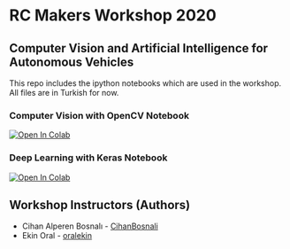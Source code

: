 # RC Makers Workshop 2020
## Computer Vision and Artificial Intelligence for Autonomous Vehicles

This repo includes the ipython notebooks which are used in the workshop. All files are in Turkish for now.

### Computer Vision with OpenCV Notebook
[![Open In Colab](https://colab.research.google.com/assets/colab-badge.svg)](https://colab.research.google.com/drive/14enRpYztE3ZvPZ7_jg1nN3xx_dMsChLQ)

### Deep Learning with Keras Notebook
[![Open In Colab](https://colab.research.google.com/assets/colab-badge.svg)](https://colab.research.google.com/drive/1fOQfbtD0EglIA33BkuxeY_7kN8-xLiLd)

## Workshop Instructors (Authors)
* Cihan Alperen Bosnalı - [CihanBosnali](https://github.com/CihanBosnali)
* Ekin Oral - [oralekin](https://github.com/oralekin)
